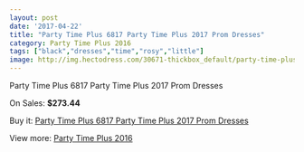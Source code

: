 ```yaml
---
layout: post
date: '2017-04-22'
title: "Party Time Plus 6817 Party Time Plus 2017 Prom Dresses"
category: Party Time Plus 2016
tags: ["black","dresses","time","rosy","little"]
image: http://img.hectodress.com/30671-thickbox_default/party-time-plus-6817-party-time-plus-2012-prom-dresses.jpg
---
```

Party Time Plus 6817 Party Time Plus 2017 Prom Dresses

On Sales: **$273.44**
<a href="https://www.hectodress.com/party-time-plus-2013/14105-party-time-plus-6817-party-time-plus-2012-prom-dresses.html"><amp-img layout="responsive" width="600" height="600" src="//img.hectodress.com/30671-thickbox_default/party-time-plus-6817-party-time-plus-2012-prom-dresses.jpg" alt="Party Time Plus 6817 Party Time Plus 2017 Prom Dresses 0" /></a>
<a href="https://www.hectodress.com/party-time-plus-2013/14105-party-time-plus-6817-party-time-plus-2012-prom-dresses.html"><amp-img layout="responsive" width="600" height="600" src="//img.hectodress.com/30674-thickbox_default/party-time-plus-6817-party-time-plus-2012-prom-dresses.jpg" alt="Party Time Plus 6817 Party Time Plus 2017 Prom Dresses 1" /></a>
<a href="https://www.hectodress.com/party-time-plus-2013/14105-party-time-plus-6817-party-time-plus-2012-prom-dresses.html"><amp-img layout="responsive" width="600" height="600" src="//img.hectodress.com/30673-thickbox_default/party-time-plus-6817-party-time-plus-2012-prom-dresses.jpg" alt="Party Time Plus 6817 Party Time Plus 2017 Prom Dresses 2" /></a>
<a href="https://www.hectodress.com/party-time-plus-2013/14105-party-time-plus-6817-party-time-plus-2012-prom-dresses.html"><amp-img layout="responsive" width="600" height="600" src="//img.hectodress.com/30672-thickbox_default/party-time-plus-6817-party-time-plus-2012-prom-dresses.jpg" alt="Party Time Plus 6817 Party Time Plus 2017 Prom Dresses 3" /></a>

Buy it: [Party Time Plus 6817 Party Time Plus 2017 Prom Dresses](https://www.hectodress.com/party-time-plus-2013/14105-party-time-plus-6817-party-time-plus-2012-prom-dresses.html "Party Time Plus 6817 Party Time Plus 2017 Prom Dresses")

View more: [Party Time Plus 2016](https://www.hectodress.com/243-party-time-plus-2013 "Party Time Plus 2016")